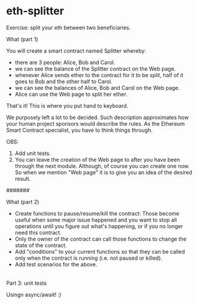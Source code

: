 # eth-splitter
Exercise: split your eth between two beneficiaries.

What (part 1)

You will create a smart contract named Splitter whereby:

- there are 3 people: Alice, Bob and Carol.
- we can see the balance of the Splitter contract on the Web page.
- whenever Alice sends ether to the contract for it to be split, half of it goes to Bob and the other half to Carol.
- we can see the balances of Alice, Bob and Carol on the Web page.
- Alice can use the Web page to split her ether.

That's it! This is where you put hand to keyboard.

We purposely left a lot to be decided. Such description approximates how your human project sponsors would describe the rules. As the Ethereum Smart Contract specialist, you have to think things through.

OBS:
1) Add unit tests.
2) You can leave the creation of the Web page to after you have been through the next module. Although, of course you can create one now. So when we mention "Web page" it is to give you an idea of the desired result.

#######

What (part 2)

- Create functions to pause/resume/kill the contract: Those become useful when some major issue happened and you want to stop all operations until you figure out what's happening, or if you no longer need this contract.
- Only the owner of the contract can call those functions to change the state of the contract.
- Add "conditions" to your current functions so that they can be called only when the contract is running (i.e. not paused or killed).
- Add test scenarios for the above.

######

Part 3: unit tests

Usingn async/await! :)